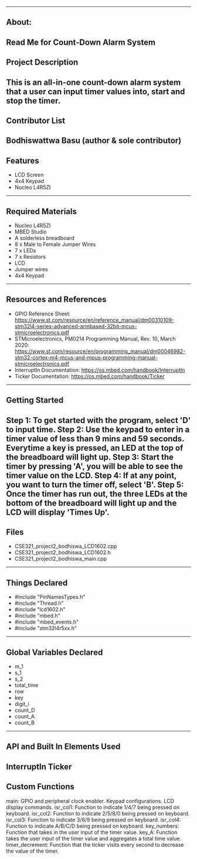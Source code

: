 -------------------
About:
--------------------
Read Me for Count-Down Alarm System
-------------------
Project Description
--------------------
This is an all-in-one count-down alarm system that a user can input timer values into, start and stop the timer. 
--------------------
Contributor List 
--------------------
Bodhiswattwa Basu (author & sole contributor)
--------------------
Features 
--------------------
- LCD Screen
- 4x4 Keypad
- Nucleo L4R5ZI
--------------------
Required Materials
--------------------
- Nucleo L4R5ZI
- MBED Studio
- A solderless breadboard
- 8 x Male to Female Jumper Wires
- 7 x LEDs
- 7 x Resistors
- LCD
- Jumper wires
- 4x4 Keypad
--------------------
Resources and References
--------------------
- GPIO Reference Sheet: https://www.st.com/resource/en/reference_manual/dm00310109-stm32l4-series-advanced-armbased-32bit-mcus-stmicroelectronics.pdf
- STMicroelectronics, PM0214 Programming Manual, Rev. 10, March 2020: https://www.st.com/resource/en/programming_manual/dm00046982-stm32-cortex-m4-mcus-and-mpus-programming-manual-stmicroelectronics.pdf 
- InterruptIn Documentation: https://os.mbed.com/handbook/InterruptIn
- Ticker Documentation: https://os.mbed.com/handbook/Ticker
--------------------
Getting Started
--------------------
Step 1: To get started with the program, select 'D' to input time. 
Step 2: Use the keypad to enter in a timer value of less than 9 mins and 59 seconds. Everytime a key is pressed, an LED at the top of the breadboard will light up. 
Step 3: Start the timer by pressing 'A', you will be able to see the timer value on the LCD.
Step 4: If at any point, you want to turn the timer off, select 'B'. 
Step 5: Once the timer has run out, the three LEDs at the bottom of the breadboard will light up and the LCD will display 'Times Up'. 
--------------------
Files
--------------------
- CSE321_project2_bodhiswa_LCD1602.cpp
- CSE321_project2_bodhiswa_LCD1602.h
- CSE321_project2_bodhiswa_main.cpp
----------
Things Declared
----------
- #include "PinNamesTypes.h"
- #include "Thread.h"
- #include "lcd1602.h"
- #include "mbed.h"
- #include "mbed_events.h"
- #include "stm32l4r5xx.h"
----------
Global Variables Declared
----------
- m_1
- s_1
- s_2
- total_time
- row
- key
- digit_i
- count_D
- count_A
- count_B
----------
API and Built In Elements Used
----------
InterruptIn
Ticker
----------
Custom Functions
----------
main: 
    GPIO and peripheral clock enabler. 
    Keypad configurations.
    LCD display commands. 
isr_col1: 
    Function to indicate 1/4/7 being pressed on keyboard.
isr_col2: 
    Function to indicate 2/5/8/0 being pressed on keyboard.
isr_col3: 
    Function to indicate 3/6/9 being pressed on keyboard.
isr_col4: 
    Function to indicate A/B/C/D being pressed on keyboard.
key_numbers:
    Function that takes in the user input of the timer value.
key_A:
    Function takes the user input of the timer value and aggregates a total time value.
timer_decrement:
    Function that the ticker visits every second to decrease the value of the timer. 